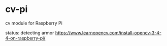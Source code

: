 # cv-pi
cv module for Raspberry Pi

status: detecting armor
https://www.learnopencv.com/install-opencv-3-4-4-on-raspberry-pi/
